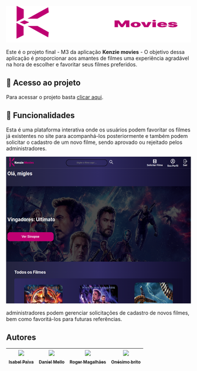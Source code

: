  [<img src="src/assets/logo.svg" height=100 width=1200>](https://www.google.com/)

<!-- <h1 align="center"> Projeto final M3 </h1>  -->
    
 Este é o projeto final - M3 da aplicação **Kenzie movies** - O objetivo dessa aplicação é proporcionar aos amantes de filmes uma experiência agradável na
 hora de escolher e favoritar seus filmes preferidos.
<!--    [<img src="https://avatars.githubusercontent.com/u/122807663?v=4" height=400 width=1200>](https://idroid.vercel.app/) -->
   
   ##  📁 Acesso ao projeto
   
 Para acessar o projeto basta [clicar aqui](https://www.google.com/).

## :hammer: Funcionalidades
Esta é uma plataforma interativa onde os usuários podem favoritar os filmes já existentes no site para acompanhá-los posteriormente e  também podem solicitar o cadastro de um novo filme, sendo aprovado ou rejeitado pelos administradores.


<img src="src/assets/main.png" height=400 width=1200>

administradores podem gerenciar solicitações de cadastro de novos filmes, bem como favoritá-los para futuras referências.
   
 ## Autores
 
| [<img src="https://avatars.githubusercontent.com/u/110136069?v=4" width=200><br><sub>Isabel Paiva</sub>](https://github.com/isabelpaiva) |  [<img src="https://avatars.githubusercontent.com/u/110182130?v=4" width=200><br><sub>Daniel Mello</sub>](https://github.com/DMCFaria) | [<img src="https://ca.slack-edge.com/TQZR39SET-U03TMPVTXNZ-fe056e3cb69f-72" width=200><br><sub>Roger Magalhães</sub>](https://github.com/Rogermferr) | [<img src="https://avatars.githubusercontent.com/u/99143799?s=120&v=4" width=200><br><sub>Onésimo brito</sub>](https://github.com/briito)
| :---: | :---: | :---: |  :---: |
